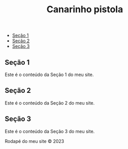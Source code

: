 <!DOCTYPE html>
<html>
<head>
    <title>Meu Site</title>
</head>
<body>
    <header>
        <h1> Canarinho pistola </h1>
    </header>
    <nav>
        <ul>
            <li><a href="#secao1">Seção 1</a></li>
            <li><a href="#secao2">Seção 2</a></li>
            <li><a href="#secao3">Seção 3</a></li>
        </ul>
    </nav>
    <main>
        <section id="secao1">
            <h2>Seção 1</h2>
            <p>Este é o conteúdo da Seção 1 do meu site.</p>
        </section>
        <section id="secao2">
            <h2>Seção 2</h2>
            <p>Este é o conteúdo da Seção 2 do meu site.</p>
        </section>
        <section id="secao3">
            <h2>Seção 3</h2>
            <p>Este é o conteúdo da Seção 3 do meu site.</p>
        </section>
    </main>
    <footer>
        <p>Rodapé do meu site &copy; 2023</p>
    </footer>
</body>
</html>
